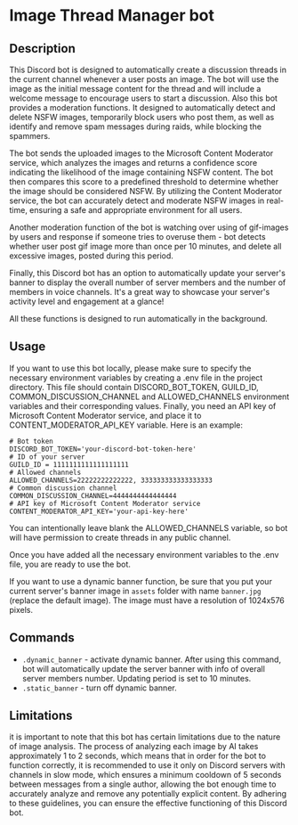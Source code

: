 # Image Thread Manager bot

## Description

This Discord bot is designed to automatically create a discussion threads in the current channel whenever a user posts 
an image. The bot will use the image as the initial message content for the thread and will include a welcome message 
to encourage users to start a discussion.
Also this bot provides a moderation functions. It designed to automatically detect and delete NSFW images, temporarily 
block users who post them, as well as identify and remove spam messages during raids, while blocking the spammers.

The bot sends the uploaded images to the Microsoft Content Moderator service, which analyzes the images and returns a confidence 
score indicating the likelihood of the image containing NSFW content. The bot then compares this score to a predefined 
threshold to determine whether the image should be considered NSFW.
By utilizing the Content Moderator service, the bot can accurately detect and moderate NSFW images in real-time, ensuring 
a safe and appropriate environment for all users.

Another moderation function of the bot is watching over using of gif-images by users and response if someone tries to overuse them - bot
detects whether user post gif image more than once per 10 minutes, and delete all excessive images, posted during this period.

Finally, this Discord bot has an option to automatically update your server's banner to display the overall number of server members and 
the number of members in voice channels. It's a great way to showcase your server's activity level and engagement at a glance!

All these functions is designed to run automatically in the background.

## Usage

If you want to use this bot locally, please make sure to specify the necessary environment variables by creating a .env file 
in the project directory. This file should contain DISCORD_BOT_TOKEN, GUILD_ID, COMMON_DISCUSSION_CHANNEL and ALLOWED_CHANNELS 
environment variables and their corresponding values.
Finally, you need an API key of Microsoft Content Moderator service, and place it to CONTENT_MODERATOR_API_KEY variable.
Here is an example:
```
# Bot token
DISCORD_BOT_TOKEN='your-discord-bot-token-here'
# ID of your server
GUILD_ID = 1111111111111111111
# Allowed channels
ALLOWED_CHANNELS=22222222222222, 333333333333333333
# Common discussion channel
COMMON_DISCUSSION_CHANNEL=4444444444444444
# API key of Microsoft Content Moderator service
CONTENT_MODERATOR_API_KEY='your-api-key-here'
```
You can intentionally leave blank the ALLOWED_CHANNELS variable, so bot will have permission to create threads in any public channel.

Once you have added all the necessary environment variables to the .env file, you are ready to use the bot. 

If you want to use a dynamic banner function, be sure that you put your current server's banner image in `assets` folder with name `banner.jpg` (replace the default image). 
The image must have a resolution of 1024x576 pixels.

## Commands

- `.dynamic_banner` - activate dynamic banner. After using this command, bot will automatically update the server banner with 
info of overall server members number. Updating period is set to 10 minutes.
- `.static_banner` - turn off dynamic banner.

## Limitations

it is important to note that this bot has certain limitations due to the nature of image analysis. The process of analyzing
each image by AI takes approximately 1 to 2 seconds, which means that in order for the bot to function correctly, it is recommended 
to use it only on Discord servers with channels in slow mode, which ensures a minimum cooldown of 5 seconds between messages 
from a single author, allowing the bot enough time to accurately analyze and remove any potentially explicit content. By 
adhering to these guidelines, you can ensure the effective functioning of this Discord bot.